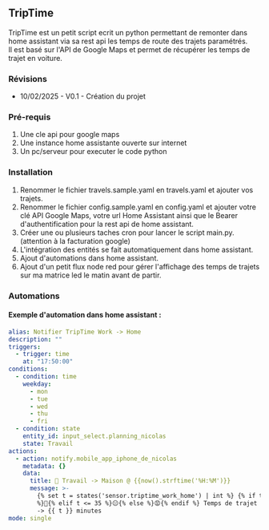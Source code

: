 ## TripTime

TripTime est un petit script ecrit un python permettant de remonter dans home assistant via sa rest api les temps de route des trajets paramétrés.  
Il est basé sur l'API de Google Maps et permet de récupérer les temps de trajet en voiture.

### Révisions

 - 10/02/2025 - V0.1 - Création du projet

### Pré-requis

1. Une cle api pour google maps
2. Une instance home assistante ouverte sur internet
3. Un pc/serveur pour executer le code python

### Installation

 1. Renommer le fichier travels.sample.yaml en travels.yaml et ajouter vos trajets.
 2. Renommer le fichier config.sample.yaml en config.yaml et ajouter votre clé API Google Maps, votre url Home Assistant ainsi que le Bearer d'authentification pour la rest api de home assistant.
 3. Créer une ou plusieurs taches cron pour lancer le script main.py. (attention à la facturation google)
 4. L'intégration des entités se fait automatiquement dans home assistant.
 5. Ajout d'automations dans home assistant. 
 6. Ajout d'un petit flux node red pour gérer l'affichage des temps de trajets sur ma matrice led le matin avant de partir.

### Automations

#### Exemple d'automation dans home assistant :

```yaml
alias: Notifier TripTime Work -> Home
description: ""
triggers:
  - trigger: time
    at: "17:50:00"
conditions:
  - condition: time
    weekday:
      - mon
      - tue
      - wed
      - thu
      - fri
  - condition: state
    entity_id: input_select.planning_nicolas
    state: Travail
actions:
  - action: notify.mobile_app_iphone_de_nicolas
    metadata: {}
    data:
      title: 🚗 Travail -> Maison @ {{now().strftime('%H:%M')}}
      message: >-
        {% set t = states('sensor.triptime_work_home') | int %} {% if t < 25
        %}🚀{% elif t <= 35 %}😐{% else %}😡{% endif %} Temps de trajet estimé
        -> {{ t }} minutes
mode: single
```


